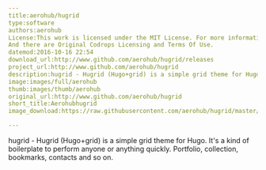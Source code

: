 ```yaml
---
title:aerohub/hugrid
type:software
authors:aerohub
License:This work is licensed under the MIT License. For more information read the License.
And there are Original Codrops Licensing and Terms Of Use.
datemod:2016-10-16 22:54
download_url:http://www.github.com/aerohub/hugrid/releases
project_url:http://www.github.com/aerohub/hugrid
description:hugrid - Hugrid (Hugo+grid) is a simple grid theme for Hugo. It's a kind of boilerplate to perform anyone or anything quickly. Portfolio, collection, bookmarks, contacts and so on.
image:images/full/aerohub
thumb:images/thumb/aerohub
original_url:http://www.github.com/aerohub/hugrid
short_title:Aerohubhugrid
image_download:https://raw.githubusercontent.com/aerohub/hugrid/master/images/screenshot.png

---
```

hugrid - Hugrid (Hugo+grid) is a simple grid theme for Hugo. It's a kind of boilerplate to perform anyone or anything quickly. Portfolio, collection, bookmarks, contacts and so on.